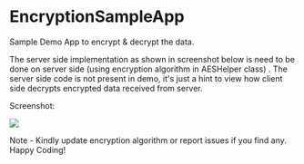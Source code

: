 # EncryptionSampleApp
Sample Demo App to encrypt &amp; decrypt the data.

The server side implementation as shown in screenshot below is need to be done on server side (using encryption algorithm in AESHelper class) . The server side code is not present in demo, it's just a hint to view how client side decrypts encrypted data received from server.

Screenshot:

![](https://cloud.githubusercontent.com/assets/7499477/8354000/f867b9f0-1b61-11e5-962e-3923594f7692.png)

Note - Kindly update encryption algorithm or report issues if you find any. Happy Coding!
